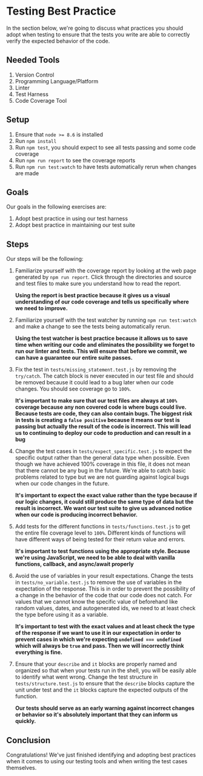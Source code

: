 # Testing Best Practice

In the section below, we're going to discuss what practices you should adopt when testing to ensure that the tests you write are able to correctly verify the expected behavior of the code.

## Needed Tools

1. Version Control
2. Programming Language/Platform
3. Linter
4. Test Harness
5. Code Coverage Tool

## Setup

1. Ensure that `node >= 8.6` is installed
2. Run `npm install`
3. Run `npm test`, you should expect to see all tests passing and some code coverage
4. Run `npm run report` to see the coverage reports
5. Run `npm run test:watch` to have tests automatically rerun when changes are made

## Goals

Our goals in the following exercises are:

1. Adopt best practice in using our test harness
2. Adopt best practice in maintaining our test suite

## Steps

Our steps will be the following:

1. Familiarize yourself with the coverage report by looking at the web page generated by `npm run report`. Click through the directories and source and test files to make sure you understand how to read the report.
    
    **Using the report is best practice because it gives us a visual understanding of our code coverage and tells us specifically where we need to improve.**
2. Familiarize yourself with the test watcher by running `npm run test:watch` and make a change to see the tests being automatically rerun.

    **Using the test watcher is best practice because it allows us to save time when writing our code and eliminates the possibility we forget to run our linter and tests. This will ensure that before we commit, we can have a guarantee our entire suite passes.**
3. Fix the test in `tests/missing_statement.test.js` by removing the `try/catch`. The catch block is never executed in our test file and should be removed because it could lead to a bug later when our code changes. You should see coverage go to `100%`.

    **It's important to make sure that our test files are always at `100%` coverage because any non covered code is where bugs could live. Because tests are code, they can also contain bugs. The biggest risk in tests is creating a `false positive` because it means our test is passing but actually the result of the code is incorrect. This will lead us to continuing to deploy our code to production and can result in a bug**
    
4. Change the test cases in `tests/expect_specific.test.js` to expect the specific output rather than the general data type when possible. Even though we have achieved 100% coverage in this file, it does not mean that there cannot be any bug in the future. We're able to catch basic problems related to type but we are not guarding against logical bugs when our code changes in the future.

	**It's important to expect the exact value rather than the type because if our logic changes, it could still produce the same type of data but the result is incorrect. We want our test suite to give us advanced notice when our code is producing incorrect behavior.**
	
5. Add tests for the different functions in `tests/functions.test.js` to get the entire file coverage level to `100%`. Different kinds of functions will have different ways of being tested for their return value and errors.

	**It's important to test functions using the appropriate style. Because we're using JavaScript, we need to be able to deal with vanilla functions, callback, and async/await properly**
	
6. Avoid the use of variables in your result expectations. Change the tests in `tests/no_variable.test.js` to remove the use of variables in the expectation of the response. This is in order to prevent the possibility of a change in the behavior of the code that our code does not catch. For values that we cannot know the specific value of beforehand like random values, dates, and autogenerated ids, we need to at least check the type before using it as a variable.

	**It's important to test with the exact values and at least check the type of the response if we want to use it in our expectation in order to prevent cases in which we're expecting `undefined === undefined` which will always be `true` and pass. Then we will incorrectly think everything is fine.**

7. Ensure that your `describe` and `it` blocks are properly named and organized so that when your tests run in the shell, you will be easily able to identify what went wrong. Change the test structure in `tests/structure.test.js` to ensure that the `describe` blocks capture the unit under test and the `it` blocks capture the expected outputs of the function.

	**Our tests should serve as an early warning against incorrect changes or behavior so it's absolutely important that they can inform us quickly.**

## Conclusion

Congratulations! We've just finished identifying and adopting best practices when it comes to using our testing tools and when writing the test cases themselves.
